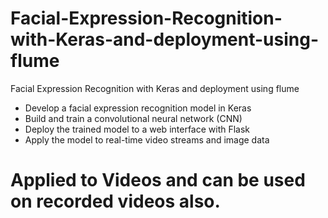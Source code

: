 # Facial-Expression-Recognition-with-Keras-and-deployment-using-flume
Facial Expression Recognition with Keras and deployment using flume
- Develop a facial expression recognition model in Keras
- Build and train a convolutional neural network (CNN)
- Deploy the trained model to a web interface with Flask
- Apply the model to real-time video streams and image data

# Applied to Videos and can be used on recorded videos also.
